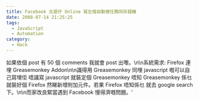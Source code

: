 ```yaml
---
title: Facebook 古惑仔 Online 寫左個自動做任務同存錢機
date: 2008-07-14 21:25:25
tags:
  - JavaScript
  - Automation
category:
  - Hack
---
```

如果依個 post 有 50 個 comments
我就會 post 出嚟。\n\n系統需求: Firefox
連埋 Greasemonkey Addon\n\n識得用 Greasemonkey 同埋 javascript 嘅可以自己寫埋佢
唔識寫 javascript 就裝定個 Greasemonkey
唔知 Greasemonkey 係乜就裝好個 Firefox
然睇新增附加元件。若果 Firefox 唔知係乜
就去 google search 下。\n\n而家改良緊當遇到 Facebook 慢得濟嘅問題。'
